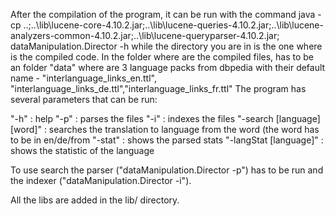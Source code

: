 After the compilation of the program, it can be run with the command 
java -cp ..;..\lib\lucene-core-4.10.2.jar;..\lib\lucene-queries-4.10.2.jar;..\lib\lucene-analyzers-common-4.10.2.jar;..\lib\lucene-queryparser-4.10.2.jar; dataManipulation.Director -h
while the directory you are in is the one where is the compiled code. In the folder where are the compiled files, has to be an folder "data" where are 3
language packs from dbpedia with their default name - "interlanguage_links_en.ttl", "interlanguage_links_de.ttl","interlanguage_links_fr.ttl"
The program has several parameters that can be run:

"-h" : help
"-p" : parses the files
"-i" : indexes the files
"-search [language] [word]" : searches the translation to language from the word (the word has to be in en/de/from
"-stat" : shows the parsed stats
"-langStat [language]" : shows the statistic of the language

To use search the parser ("dataManipulation.Director -p") has to be run and the 
indexer ("dataManipulation.Director -i").

All the libs are added in the lib/ directory.